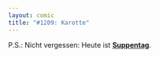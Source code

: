 ```yaml
---
layout: comic
title: "#1209: Karotte"
---
```


P.S.: 
Nicht vergessen: Heute ist <a href="http://www.fonflatter.de/dateien/kalender_fonflatter_2009.pdf"><strong>Suppentag</strong></a>.

